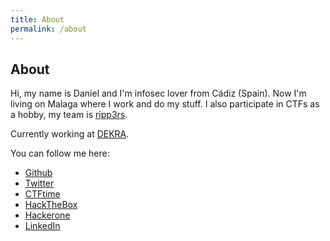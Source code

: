 ```yaml
---
title: About
permalink: /about
---
```


## About

Hi, my name is Daniel and I'm infosec lover from Cádiz (Spain). Now I'm living on Malaga where I work and do my stuff. I also participate in CTFs as a hobby, my team is [ripp3rs](https://ctftime.org/team/50984).

Currently working at [DEKRA](https://www.dekra.com/en/home/).

You can follow me here:

*	[Github](https://github.com/devploit)
*	[Twitter](https://twitter.com/devploit)
* [CTFtime](https://ctftime.org/user/25930)
* [HackTheBox](https://www.hackthebox.eu/profile/1912)
* [Hackerone](https://hackerone.com/devploit)
*	[LinkedIn](https://www.linkedin.com/in/daniel-pua/)
